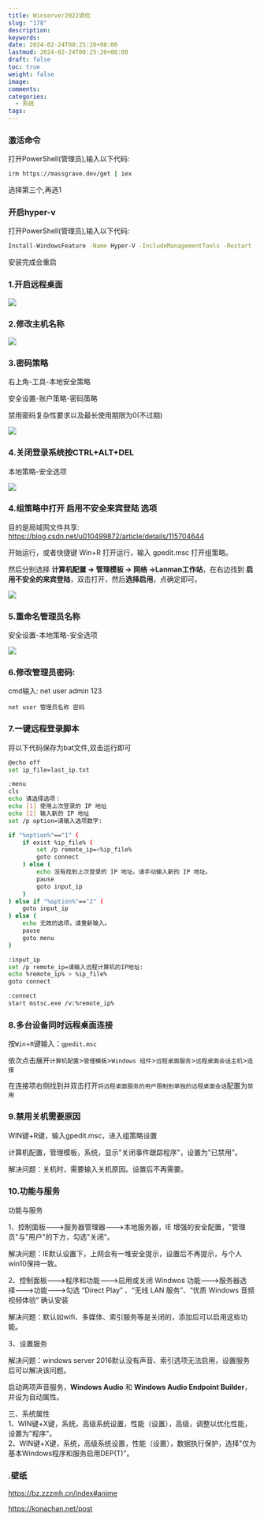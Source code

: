 ```yaml
---
title: Winserver2022调优
slug: "178"
description: 
keywords: 
date: 2024-02-24T00:25:20+08:00
lastmod: 2024-02-24T00:25:20+08:00
draft: false
toc: true
weight: false
image: 
comments: 
categories:
  - 系统
tags:
---
```


### 激活命令

打开PowerShell(管理员),输入以下代码:

```bash
irm https://massgrave.dev/get | iex
```

选择第三个,再选1

### 开启hyper-v

打开PowerShell(管理员),输入以下代码:

```bash
Install-WindowsFeature -Name Hyper-V -IncludeManagementTools -Restart
```

安装完成会重启
### 1.开启远程桌面

![](http://imgs.leshans.eu.org/2024/02/3ebfc87e56db7ba4f9765020dae6ba72.webp)

### 2.修改主机名称

![](http://imgs.leshans.eu.org/2024/02/876dd1be786ae5084755ce35310100d4.webp)


### 3.密码策略

右上角-工具-本地安全策略

安全设置-账户策略-密码策略

禁用密码复杂性要求以及最长使用期限为0(不过期)


![](http://imgs.leshans.eu.org/2024/02/8c874a6242dbe3ff4ac5541a90a5e393.webp)

### 4.关闭登录系统按CTRL+ALT+DEL

本地策略-安全选项

![](http://imgs.leshans.eu.org/2024/02/ac98f3ef2d9f0502da67caafdb530997.webp)

### 4.组策略中打开 启用不安全来宾登陆 选项

目的是局域网文件共享: https://blog.csdn.net/u010499872/article/details/115704644

开始运行，或者快捷键 Win+R 打开运行，输入 gpedit.msc 打开组策略。

然后分别选择 **计算机配置 → 管理模板 → 网络 →Lanman工作站**，在右边找到 **启用不安全的来宾登陆**，双击打开，然后**选择启用**，点确定即可。

![](http://imgs.leshans.eu.org/2024/02/feb98406d360b2237fb10393c56516b5.webp)

### 5.重命名管理员名称

安全设置-本地策略-安全选项

![](http://imgs.leshans.eu.org/2024/02/b5b9b4ce8d72e6ffc066f500a7e8d268.webp)

### 6.修改管理员密码:

cmd输入: net user admin 123

```
net user 管理员名称 密码
```


### 7.一键远程登录脚本

将以下代码保存为bat文件,双击运行即可

```bash
@echo off
set ip_file=last_ip.txt

:menu
cls
echo 请选择选项：
echo [1] 使用上次登录的 IP 地址
echo [2] 输入新的 IP 地址
set /p option=请输入选项数字: 

if "%option%"=="1" (
    if exist %ip_file% (
        set /p remote_ip=<%ip_file%
        goto connect
    ) else (
        echo 没有找到上次登录的 IP 地址。请手动输入新的 IP 地址。
        pause
        goto input_ip
    )
) else if "%option%"=="2" (
    goto input_ip
) else (
    echo 无效的选项，请重新输入。
    pause
    goto menu
)

:input_ip
set /p remote_ip=请输入远程计算机的IP地址: 
echo %remote_ip% > %ip_file%
goto connect

:connect
start mstsc.exe /v:%remote_ip%

```

### 8.多台设备同时远程桌面连接

按`Win`+`R`键输入：`gpedit.msc`

依次点击展开`计算机配置`>`管理模板`>`Windows 组件`>`远程桌面服务`>`远程桌面会话主机`>`连接`

在连接项右侧找到并双击打开`将远程桌面服务的用户限制到单独的远程桌面会话`配置为`禁用`

### 9.禁用关机需要原因

WIN键+R键，输入gpedit.msc，进入组策略设置

计算机配置，管理模板，系统，显示"关闭事件跟踪程序"，设置为"已禁用"。  
  
解决问题：关机时，需要输入关机原因。设置后不再需要。

### 10.功能与服务 

功能与服务  
  
1、控制面板--->服务器管理器--->本地服务器，IE 增强的安全配置，"管理员"与"用户"的下方，勾选"关闭"。  
  
解决问题：IE默认设置下，上网会有一堆安全提示，设置后不再提示，与个人win10保持一致。  
  
2、控制面板--->程序和功能--->启用或关闭 Windwos 功能--->服务器选择--->功能--->勾选 “Direct Play” 、“无线 LAN 服务”、“优质 Windows 音频视频体验” 确认安装  
  
解决问题：默认如wifi、多媒体、索引服务等是关闭的，添加后可以启用这些功能。  
  
3、设置服务  
  
解决问题：windows server 2016默认没有声音、索引选项无法启用，设置服务后可以解决该问题。  
  
启动两项声音服务，**Windows Audio** 和 **Windows Audio Endpoint Builder**，并设为自动属性。  
  
三、系统属性  
1、WIN键+X键，系统，高级系统设置，性能（设置），高级，调整以优化性能，设置为"程序"。  
2、WIN键+X键，系统，高级系统设置，性能（设置），数据执行保护，选择"仅为基本Windows程序和服务启用DEP(T)"。
### .壁纸

https://bz.zzzmh.cn/index#anime

https://konachan.net/post

